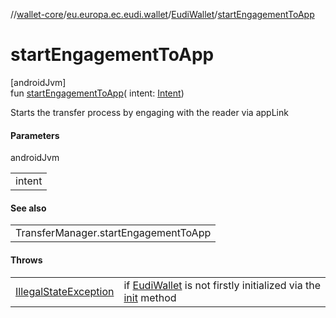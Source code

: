 //[wallet-core](../../../index.md)/[eu.europa.ec.eudi.wallet](../index.md)/[EudiWallet](index.md)/[startEngagementToApp](start-engagement-to-app.md)

# startEngagementToApp

[androidJvm]\
fun [startEngagementToApp](start-engagement-to-app.md)(
intent: [Intent](https://developer.android.com/reference/kotlin/android/content/Intent.html))

Starts the transfer process by engaging with the reader via appLink

#### Parameters

androidJvm

|        |
|--------|
| intent |

#### See also

|                                      |
|--------------------------------------|
| TransferManager.startEngagementToApp |

#### Throws

|                                                                                                                  |                                                                                     |
|------------------------------------------------------------------------------------------------------------------|-------------------------------------------------------------------------------------|
| [IllegalStateException](https://kotlinlang.org/api/latest/jvm/stdlib/kotlin/-illegal-state-exception/index.html) | if [EudiWallet](index.md) is not firstly initialized via the [init](init.md) method |
